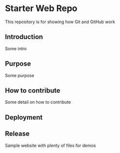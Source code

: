 # Starter Web Repo

This repository is for showing how Git and GitHub work

## Introduction
Some intro

## Purpose
Some purpose

## How to contribute
Some detail on how to contribute

## Deployment
## Release

Sample website with plenty of files for demos